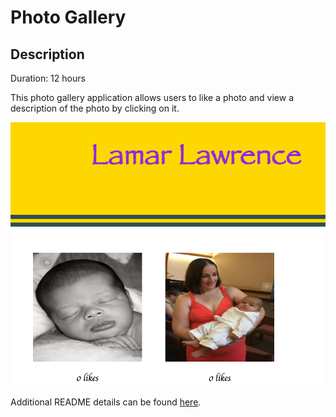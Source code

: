 # Photo Gallery

## Description

Duration: 12 hours

This photo gallery application allows users to like a photo and view a description of the photo by clicking on it.

![Gallery view](./wireframes/wireframe.gallery.png)

Additional README details can be found [here](https://github.com/PrimeAcademy/readme-template/blob/master/README.md).
